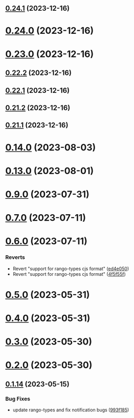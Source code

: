 ## [0.24.1](https://github.com/yeager-eren/rango-client/compare/provider-metamask@0.24.0...provider-metamask@0.24.1) (2023-12-16)



# [0.24.0](https://github.com/yeager-eren/rango-client/compare/provider-metamask@0.23.0...provider-metamask@0.24.0) (2023-12-16)



# [0.23.0](https://github.com/yeager-eren/rango-client/compare/provider-metamask@0.22.2...provider-metamask@0.23.0) (2023-12-16)



## [0.22.2](https://github.com/yeager-eren/rango-client/compare/provider-metamask@0.22.1...provider-metamask@0.22.2) (2023-12-16)



## [0.22.1](https://github.com/yeager-eren/rango-client/compare/provider-metamask@0.21.2...provider-metamask@0.22.1) (2023-12-16)



## [0.21.2](https://github.com/yeager-eren/rango-client/compare/provider-metamask@0.21.1-next.69...provider-metamask@0.21.2) (2023-12-16)



## [0.21.1](https://github.com/yeager-eren/rango-client/compare/provider-metamask@0.22.0...provider-metamask@0.21.1) (2023-12-16)



# [0.14.0](https://github.com/rango-exchange/rango-client/compare/provider-metamask@0.13.0...provider-metamask@0.14.0) (2023-08-03)



# [0.13.0](https://github.com/rango-exchange/rango-client/compare/provider-metamask@0.12.0...provider-metamask@0.13.0) (2023-08-01)



# [0.9.0](https://github.com/rango-exchange/rango-client/compare/provider-metamask@0.8.0...provider-metamask@0.9.0) (2023-07-31)



# [0.7.0](https://github.com/rango-exchange/rango-client/compare/provider-metamask@0.6.0...provider-metamask@0.7.0) (2023-07-11)



# [0.6.0](https://github.com/rango-exchange/rango-client/compare/provider-metamask@0.5.0...provider-metamask@0.6.0) (2023-07-11)


### Reverts

* Revert "support for rango-types cjs format" ([ed4e050](https://github.com/rango-exchange/rango-client/commit/ed4e050bfc0dcde7aeffa6b0d73b02080a5721eb))
* Revert "support for rango-types cjs format" ([4f5f55f](https://github.com/rango-exchange/rango-client/commit/4f5f55f96e8daa329588b932b19c291c30f339c4))



# [0.5.0](https://github.com/rango-exchange/rango-client/compare/provider-metamask@0.4.0...provider-metamask@0.5.0) (2023-05-31)



# [0.4.0](https://github.com/rango-exchange/rango-client/compare/provider-metamask@0.3.0...provider-metamask@0.4.0) (2023-05-31)



# [0.3.0](https://github.com/rango-exchange/rango-client/compare/provider-metamask@0.2.0...provider-metamask@0.3.0) (2023-05-30)



# [0.2.0](https://github.com/rango-exchange/rango-client/compare/provider-metamask@0.1.15...provider-metamask@0.2.0) (2023-05-30)



## [0.1.14](https://github.com/rango-exchange/rango-client/compare/provider-metamask@0.1.13...provider-metamask@0.1.14) (2023-05-15)


### Bug Fixes

* update rango-types and fix notification bugs ([993f185](https://github.com/rango-exchange/rango-client/commit/993f185e0b8c5e5e15a2c65ba2d85d1f9c8daa90))



